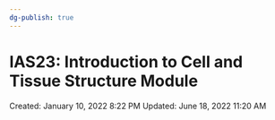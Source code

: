 ```yaml
---
dg-publish: true
---
```


# IAS23: Introduction to Cell and Tissue Structure Module

Created: January 10, 2022 8:22 PM
Updated: June 18, 2022 11:20 AM
